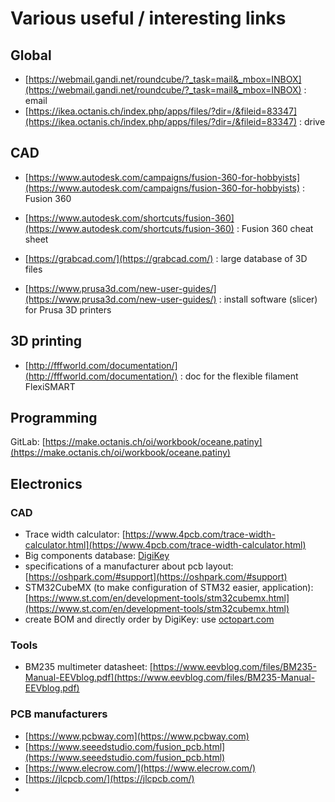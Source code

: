 # Various useful / interesting links

## Global

- [https://webmail.gandi.net/roundcube/?_task=mail&_mbox=INBOX](https://webmail.gandi.net/roundcube/?_task=mail&_mbox=INBOX) : email
- [https://ikea.octanis.ch/index.php/apps/files/?dir=/&fileid=83347](https://ikea.octanis.ch/index.php/apps/files/?dir=/&fileid=83347) : drive

## CAD

- [https://www.autodesk.com/campaigns/fusion-360-for-hobbyists](https://www.autodesk.com/campaigns/fusion-360-for-hobbyists) : Fusion 360
- [https://www.autodesk.com/shortcuts/fusion-360](https://www.autodesk.com/shortcuts/fusion-360) : Fusion 360 cheat sheet


- [https://grabcad.com/](https://grabcad.com/) : large database of 3D files

- [https://www.prusa3d.com/new-user-guides/](https://www.prusa3d.com/new-user-guides/) : install software (slicer) for Prusa 3D printers

## 3D printing
 - [http://fffworld.com/documentation/](http://fffworld.com/documentation/) : doc for the flexible filament FlexiSMART

## Programming

GitLab: [https://make.octanis.ch/oi/workbook/oceane.patiny](https://make.octanis.ch/oi/workbook/oceane.patiny)

## Electronics

### CAD
- Trace width calculator: [https://www.4pcb.com/trace-width-calculator.html](https://www.4pcb.com/trace-width-calculator.html)
- Big components database: [DigiKey](https://www.digikey.com/)
- specifications of a manufacturer about pcb layout: [https://oshpark.com/#support](https://oshpark.com/#support)
- STM32CubeMX (to make configuration of STM32 easier, application): [https://www.st.com/en/development-tools/stm32cubemx.html](https://www.st.com/en/development-tools/stm32cubemx.html)
- create BOM and directly order by DigiKey: use [octopart.com](octopart.com)


### Tools
- BM235 multimeter datasheet: [https://www.eevblog.com/files/BM235-Manual-EEVblog.pdf](https://www.eevblog.com/files/BM235-Manual-EEVblog.pdf)

### PCB manufacturers

- [https://www.pcbway.com](https://www.pcbway.com)
- [https://www.seeedstudio.com/fusion_pcb.html](https://www.seeedstudio.com/fusion_pcb.html)
- [https://www.elecrow.com/](https://www.elecrow.com/)
- [https://jlcpcb.com/](https://jlcpcb.com/)
- 